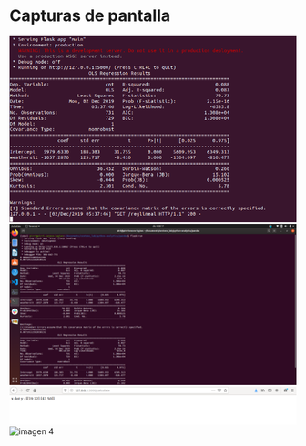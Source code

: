 
# Capturas de pantalla

![imagen 1](terminal-numpy.png)
![imagen 2](terminal-pandas.png)
![imagen 3](calculate.png)
![imagen 4](eglineal.png)
